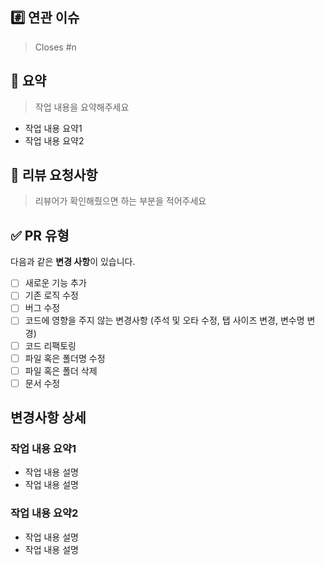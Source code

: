 <!-- PR 제목은 핵심 변경 사항을 요약해주세요 -->
<!-- ex) feat: 캐스트 생성 기능 추가 -->

## #️⃣ 연관 이슈
<!-- 연관된 이슈 번호를 적어주세요-->
> Closes #n
## 📝 요약
> 작업 내용을 요약해주세요
- 작업 내용 요약1
- 작업 내용 요약2

## 🙏 리뷰 요청사항
> 리뷰어가 확인해줬으면 하는 부분을 적어주세요
<!-- 없다면 통째로 지워도 됩니다! -->
## ✅ PR 유형
<!-- 작업한 내용에 체크해주세요 -->
다음과 같은 **변경 사항**이 있습니다.
- [ ] 새로운 기능 추가
- [ ] 기존 로직 수정
- [ ] 버그 수정
- [ ] 코드에 영향을 주지 않는 변경사항 (주석 및 오타 수정, 탭 사이즈 변경, 변수명 변경)
- [ ] 코드 리팩토링
- [ ] 파일 혹은 폴더명 수정
- [ ] 파일 혹은 폴더 삭제
- [ ] 문서 수정

## 변경사항 상세
<!-- 변경되거나 새로 만든 부분에 대한 설명 -->
### 작업 내용 요약1
- 작업 내용 설명
- 작업 내용 설명
### 작업 내용 요약2
- 작업 내용 설명
- 작업 내용 설명
